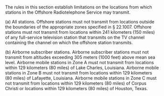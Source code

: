 The rules in this section establish limitations on the locations from which stations in the Offshore Radiotelephone Service may transmit.

(a) All stations. Offshore stations must not transmit from locations outside the boundaries of the appropriate zones specified in § 22.1007. Offshore stations must not transmit from locations within 241 kilometers (150 miles) of any full-service television station that transmits on the TV channel containing the channel on which the offshore station transmits.

(b) Airborne subscriber stations. Airborne subscriber stations must not transmit from altitudes exceeding 305 meters (1000 feet) above mean sea level. Airborne mobile stations in Zone A must not transmit from locations within 129 kilometers (80 miles) of Lake Charles, Louisiana. Airborne mobile stations in Zone B must not transmit from locations within 129 kilometers (80 miles) of Lafayette, Louisiana. Airborne mobile stations in Zone C must not transmit from locations within 129 kilometers (80 miles) of Corpus Christi or locations within 129 kilometers (80 miles) of Houston, Texas.

